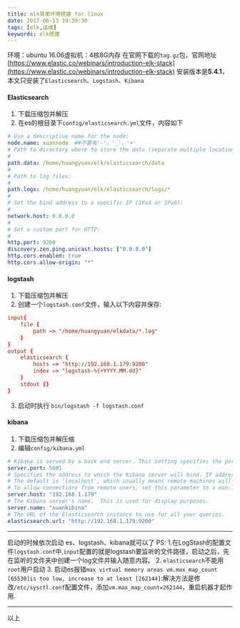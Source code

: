 ```yaml
---
title: elk简单环境搭建 for linux
date: 2017-06-13 19:39:30
tags: [elk,运维]
keywords: elk搭建
---
```

环境：ubuntu 16.06虚拟机：4核8G内存
在官网下载的`tag.gz`包，官网地址[https://www.elastic.co/webinars/introduction-elk-stack](https://www.elastic.co/webinars/introduction-elk-stack)
安装版本是**5.4.1**，本文只安装了`Elasticsearch`、`Logstash`、`Kibana`
<!--more-->
#### Elasticsearch
1. 下载压缩包并解压
2. 在es的根目录下`config/elasticsearch.yml`文件，内容如下
``` yml
# Use a descriptive name for the node:
node.name: xuannode  ##不要有'-'、'_'、'+'
# Path to directory where to store the data (separate multiple locations by comma):
#
path.data: /home/huangyuan/elk/elasticsearch/data
#
# Path to log files:
#
path.logs: /home/huangyuan/elk/elasticsearch/logs/*
#
# Set the bind address to a specific IP (IPv4 or IPv6):
#
network.host: 0.0.0.0
#
# Set a custom port for HTTP:
#
http.port: 9200
discovery.zen.ping.unicast.hosts: ["0.0.0.0"]
http.cors.enabled: true
http.cors.allow-origin: "*"
```
#### logstash
1. 下载压缩包并解压
2. 创建一个`logstash.conf`文件，输入以下内容并保存:
```conf
input{
	file {
		path => "/home/huangyuan/elkdata/*.log"
	}
}
output {
	elasticsearch {
		hosts => "http://192.168.1.179:9200"
		index => "logstash-%{+YYYY.MM.dd}"
	}
    stdout {}
}
```
3. 启动时执行 `bin/logstash -f logstash.conf`
#### kibana
1. 下载压缩包并解压缩
2. 编辑`config/kibana.yml`
``` yml
# Kibana is served by a back end server. This setting specifies the port to use.
server.port: 5601
# Specifies the address to which the Kibana server will bind. IP addresses and host names are both valid values.
# The default is 'localhost', which usually means remote machines will not be able to connect.
# To allow connections from remote users, set this parameter to a non-loopback address.
server.host: "192.168.1.179"
# The Kibana server's name.  This is used for display purposes.
server.name: "xuankibina"
# The URL of the Elasticsearch instance to use for all your queries.
elasticsearch.url: "http://192.168.1.179:9200"
```
----
启动的时候依次启动 es、logstash、kibana就可以了
PS:
1.在LogStash的配置文件`logstash.conf`中,`input`配置的就是logstash要监听的文件路径，启动之后，先在监听的文件夹中创建一个log文件并输入随意内容。
2. `elasticsearch`不能用`root`用户启动
3. 启动es报错`max virtual memory areas vm.max_map_count [65530]is too low, increase to at least [262144]`:解决方法是修改`/etc/sysctl.conf`配置文件，添加`vm.max_map_count=262144`，重启机器才起作用.
<hr>
以上